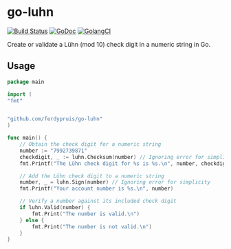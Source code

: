 # go-luhn
[![Build Status](https://travis-ci.com/ferdypruis/go-luhn.svg?branch=master)](https://travis-ci.com/ferdypruis/go-luhn)
[![GoDoc](https://godoc.org/github.com/ferdypruis/go-luhn?status.svg)](https://godoc.org/github.com/ferdypruis/go-luhn)
[![GolangCI](https://golangci.com/badges/github.com/ferdypruis/go-luhn.svg)](https://golangci.com/r/github.com/ferdypruis/go-luhn)

Create or validate a Lühn (mod 10) check digit in a numeric string in Go.

## Usage
```go
package main

import (
"fmt"


"github.com/ferdypruis/go-luhn"
)

func main() {
	// Obtain the check digit for a numeric string
	number := "7992739871"
	checkdigit, _ := luhn.Checksum(number) // Ignoring error for simplicity
	fmt.Printf("The Lühn check digit for %s is %s.\n", number, checkdigit)

	// Add the Lühn check digit to a numeric string
	number, _ = luhn.Sign(number) // Ignoring error for simplicity
	fmt.Printf("Your account number is %s.\n", number)

	// Verify a number against its included check digit
	if luhn.Valid(number) {
		fmt.Print("The number is valid.\n")
	} else {
		fmt.Print("The number is not valid.\n")
	}
}
```
